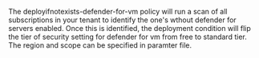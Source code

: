 The deployifnotexists-defender-for-vm policy will run a scan of all subscriptions in your tenant to identify the one's wthout defender for servers enabled. Once this is identified, the deployment condition will flip the tier of security setting for defender for vm from free to standard tier. The region and scope can be specified in paramter file.

